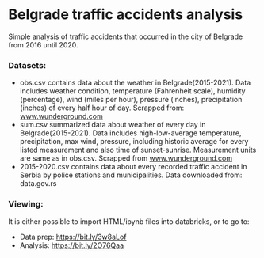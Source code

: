 # Belgrade traffic accidents analysis<br>
Simple analysis of traffic accidents that occurred in the city of Belgrade from 2016 until 2020.<br>
### Datasets:
- obs.csv contains data about the weather in Belgrade(2015-2021). Data includes weather condition, temperature (Fahrenheit scale), humidity (percentage), wind (miles per hour), pressure (inches), precipitation (inches) of every half hour of day. Scrapped from: www.wunderground.com
- sum.csv summarized data about weather of every day in Belgrade(2015-2021). Data includes high-low-average temperature, precipitation, max wind, pressure, including historic average for every listed measurement and also time of sunset-sunrise. Measurement units are same as in obs.csv. Scrapped from www.wunderground.com
- 2015-2020.csv contains data about every recorded traffic accident in Serbia by police stations and municipalities. Data downloaded from: data.gov.rs

### Viewing:
It is either possible to import HTML/ipynb files into databricks, or to go to:
- Data prep: https://bit.ly/3w8aLof
- Analysis: https://bit.ly/2O76Qaa
